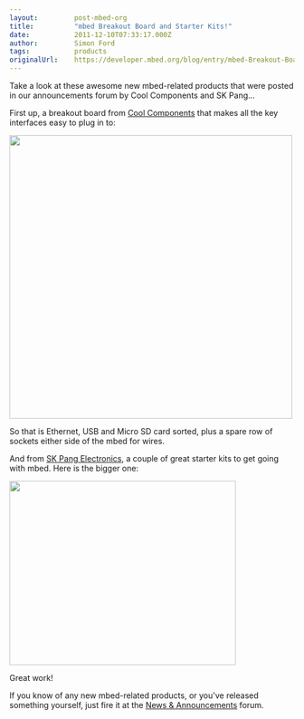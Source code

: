 ```yaml
---
layout:         post-mbed-org
title:          "mbed Breakout Board and Starter Kits!"
date:           2011-12-10T07:33:17.000Z
author:         Simon Ford
tags:           products
originalUrl:    https://developer.mbed.org/blog/entry/mbed-Breakout-Board-and-Starter-Kits1/
---
```


<p>
  Take a look at these awesome new mbed-related products that were
  posted in our announcements forum by Cool Components and SK
  Pang...
</p>
<p>
  First up, a breakout board from <a href=
  "http://www.coolcomponents.co.uk/catalog/">Cool Components</a>
  that makes all the key interfaces easy to plug in to:
</p>
<p>
  <a href=
  "http://www.coolcomponents.co.uk/catalog/product_info.php?products_id=528">
  <img alt="" height="500" src=
  "http://www.coolcomponents.co.uk/catalog/images/mbedworkshop.jpg"
  width="500"></a>
</p>
<p>
  So that is Ethernet, USB and Micro SD card sorted, plus a spare
  row of sockets either side of the mbed for wires.
</p>
<p>
  And from <a href="http://www.skpang.co.uk/">SK Pang
  Electronics</a>, a couple of great starter kits to get going with
  mbed. Here is the bigger one:
</p>
<p>
  <a href=
  "http://www.skpang.co.uk/catalog/product_info.php?cPath=74_185_197&amp;products_id=717">
  <img alt="" height="325" src=
  "http://www.skpang.co.uk/catalog/images/mbed/mbed-kit-B2.jpg"
  width="400"></a>
</p>
<p>
  Great work!
</p>
<p>
  If you know of any new mbed-related products, or you've released
  something yourself, just fire it at the <a href=
  "http://mbed.org/forum/news-announcements">News &amp;
  Announcements</a> forum.
</p>

